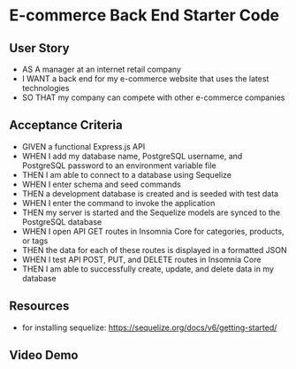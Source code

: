 # E-commerce Back End Starter Code

## User Story

- AS A manager at an internet retail company
- I WANT a back end for my e-commerce website that uses the latest technologies
- SO THAT my company can compete with other e-commerce companies

## Acceptance Criteria

- GIVEN a functional Express.js API
- WHEN I add my database name, PostgreSQL username, and PostgreSQL password to an environment variable file
- THEN I am able to connect to a database using Sequelize
- WHEN I enter schema and seed commands
- THEN a development database is created and is seeded with test data
- WHEN I enter the command to invoke the application
- THEN my server is started and the Sequelize models are synced to the PostgreSQL database
- WHEN I open API GET routes in Insomnia Core for categories, products, or tags
- THEN the data for each of these routes is displayed in a formatted JSON
- WHEN I test API POST, PUT, and DELETE routes in Insomnia Core
- THEN I am able to successfully create, update, and delete data in my database

## Resources 

- for installing sequelize: https://sequelize.org/docs/v6/getting-started/ 

## Video Demo